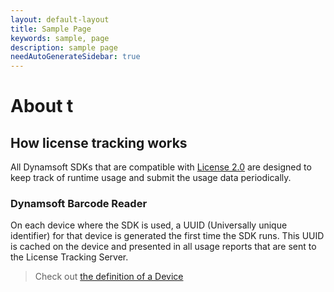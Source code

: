 ```yaml
---
layout: default-layout
title: Sample Page
keywords: sample, page
description: sample page
needAutoGenerateSidebar: true
---
```


# About t

## How license tracking works

All Dynamsoft SDKs that are compatible with [License 2.0]({{site.about}}terms.html#license-2.0) are designed to keep track of runtime usage and submit the usage data periodically.

### Dynamsoft Barcode Reader

On each device where the SDK is used, a UUID (Universally unique identifier) for that device is generated the first time the SDK runs. This UUID is cached on the device and presented in all usage reports that are sent to the License Tracking Server.

> Check out [the definition of a Device]({{site.about}}terms.html#device)
